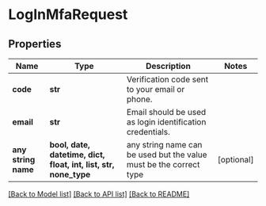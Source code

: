 # LogInMfaRequest


## Properties
Name | Type | Description | Notes
------------ | ------------- | ------------- | -------------
**code** | **str** | Verification code sent to your email or phone. | 
**email** | **str** | Email should be used as login identification credentials. | 
**any string name** | **bool, date, datetime, dict, float, int, list, str, none_type** | any string name can be used but the value must be the correct type | [optional]

[[Back to Model list]](../README.md#documentation-for-models) [[Back to API list]](../README.md#documentation-for-api-endpoints) [[Back to README]](../README.md)


